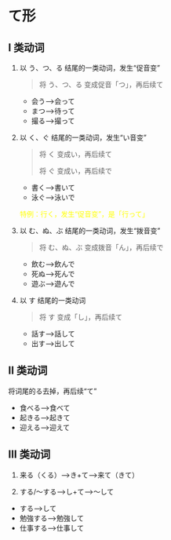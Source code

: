 # て形

## Ⅰ 类动词

1. 以 う、つ、る 结尾的一类动词，发生“促音变”

   > 将 う、つ、る 变成促音「つ」，再后续て

   - 会う-->会って
   - まつ-->待って
   - 撮る-->撮って

2. 以 く、ぐ 结尾的一类动词，发生“い音变”

   > 将 く 变成い，再后续て
   >
   > 将 ぐ 变成い，再后续で

   - 書く-->書いて
   - 泳ぐ-->泳いで

   <span style="color:yellow">特例：行く，发生“促音变”，是「行って」</span>

3. 以 む、ぬ、ぶ 结尾的一类动词，发生“拨音变”

   > 将 む、ぬ、ぶ 变成拨音「ん」，再后续で

   - 飲む-->飲んで
   - 死ぬ-->死んで
   - 遊ぶ-->遊んで

4. 以 す 结尾的一类动词

   > 将 す 变成「し」，再后续て

   - 話す-->話して
   - 出す-->出して

## Ⅱ 类动词

将词尾的る去掉，再后续“て”

- 食べる-->食べて
- 起きる-->起きて
- 迎える-->迎えて

## Ⅲ 类动词

1. 来る（くる）-->き+て-->来て（きて）

2. する/～する-->し+て-->～して

- する-->して
- 勉強する-->勉強して
- 仕事する-->仕事して
